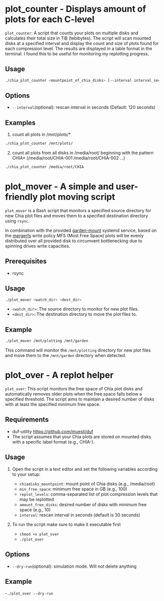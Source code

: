 # plot_counter - Displays amount of plots for each C-level

`plot_counter`: A script that counts your plots on multiple disks and calculates their total size in TiB (tebibytes). The script will scan mounted disks at a specified interval and display the count and size of plots found for each compression level. The results are displayed in a table format in the terminal. I found this to be useful for monitoring my replotting progress.

## Usage

```bash
./chia_plot_counter <mountpoint_of_chia_disks> [--interval interval_seconds]
```

## Options

   - `--interval`(optional): rescan interval in seconds (Default: 120 seconds)

## Examples

1. count all plots in /mnt/plots/*

```bash
./chia_plot_counter /mnt/plots/
```


2. count all plots from all disks in /media/root/ beginning with the pattern CHIA* (/media/root/CHIA-001 /media/root/CHIA-002 ...)

```bash
./chia_plot_counter /media/root/CHIA
```   


# plot_mover - A simple and user-friendly plot moving script

`plot_mover` is a Bash script that monitors a specified source directory for new Chia plot files and moves them to a specified destination directory using `rsync`.

In combination with the provided [garden-mount](https://github.com/efnats/chiagarden/tree/main/) systemd service, based on the [mergerfs](https://github.com/trapexit/mergerfs) write policy MFS (Most Free Space) plots will be evenly distributed over all provided disk to circumvent bottlenecking due to spinning drives write capacities.

## Prerequisites

- rsync

## Usage

```bash
./plot_mover <watch_dir> <dest_dir>
```

- `<watch_dir>`: The source directory to monitor for new plot files.
- `<dest_dir>`: The destination directory to move the plot files to.

## Example

```bash
./plot_mover /mnt/plotting /mnt/garden
```

This command will monitor the `/mnt/plotting` directory for new plot files and move them to the `/mnt/garden` directory when detected.



# plot_over - A replot helper

`plot_over`: This script monitors the free space of Chia plot disks and automatically removes older plots when the free space falls below a specified threshold. The script aims to maintain a desired number of disks with at least the specified minimum free space.

## Requirements

- duf-utility https://github.com/muesli/duf
- The script assumes that your Chia plots are stored on mounted disks with a specific label format (e.g., CHIA-).

## Usage

1. Open the script in a text editor and set the following variables according to your setup:

   - `chiadisks_mountpoint`: mount point of Chia disks (e.g., /media/root)
   - `min_free_space`: minimum free space in GB (e.g., 100)
   - `replot_levels`: comma-separated list of plot compression levels that may be replotted
   - `amount_free_disks`: desired number of disks with minimum free space (e.g., 10)
   - `interval`: rescan interval in seconds (default is 30 seconds)
     
2. To run the script make sure to make it executable first

   - `chmod +x plot_over`
   - `./plot_over`

## Options

   - `--dry-run`(optional): simulation mode. Will not delete anything

## Example
   
   -`./plot_over --dry-run`